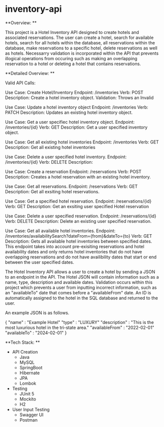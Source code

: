# inventory-api
**Overview: **

This project is a Hotel Inventory API designed to create hotels and associated reservations. The user can create a hotel, search for available hotels, search for all hotels within the database, all reservations within the database, make reservations to a specific hotel, delete reservations as well as hotels. Necessarry validation is incorporated within the API that prevents illogical operations from occuring such as making an overlapping reservation to a hotel or deleting a hotel that contains reservations.

**Detailed Overview: **

Valid API Calls: 

Use Case: Create Hotel/Inventory 
Endpoint: /inventories
Verb: POST
Description: Create a hotel inventory object. 
Validation: Throws an Invalid

Use Case: Update a hotel inventory object
Endpoint: /inventories
Verb: PATCH
Description: Updates an existing hotel inventory object.

Use Case: Get a user specifiec hotel inventory object. 
Endpoint: /inventories/{id}
Verb: GET
Description: Get a user specified inventory object. 

Use Case: Get all existing hotel inventories 
Endpoint: /inventories
Verb: GET
Description: Get all existing hotel inventories 

Use Case: Delete a user specified hotel inventory. 
Endpoint: /inventories/{id}
Verb: DELETE
Description: 

Use Case: Create a reservation
Endpoint: /reservations
Verb: POST
Description: Creates a hotel reservation with an existing hotel inventory. 

Use Case: Get all reservations. 
Endpoint: /reservations
Verb: GET
Description: Get all exsiting hotel reservations. 

Use Case: Get a specified hotel reservation. 
Endpoint: /reservations/{id}
Verb: GET
Description: Get an exsiting user specified Hotel reservation 

Use Case: Delete a user specified reservation. 
Endpoint: /reservations/{id}
Verb: DELETE
Description: Delete an existing user specified reservation. 

Use Case: Get all available hotel inventories. 
Endpoint: /inventories/availabilitySearch?dateFrom={from}&dateTo={to}
Verb: GET
Description: Gets all available hotel inventories between specified dates. This endpoint takes into account pre-exisiting reservations and hotel availability dates and only returns hotel inventories that do not have overlapping reservations and do not have availibility dates that start or end between the user specified dates. 



The Hotel Inventory API allows a user to create a hotel by sending a JSON to an endpoint in the API. The Hotel JSON will contain information such as a name, type, description and available dates. Validation occurs within this project which prevents a user from inputting incorrect information, such as an "availableTo" date that comes before a "availableFrom" date. An ID is automatically assigned to the hotel in the SQL database and returned to the user.

An example JSON is as follows.

{ 
  "name" : "Example Hotel" 
  "type" : "LUXURY" 
  "description" : "This is the most luxurious hotel in the tri-state area." 
  "availableFrom" : "2022-02-01"
  "availableTo" : "2024-02-01" 
}


**Tech Stack: **

- API Creation 
  - Java
  - MySQL 
  - SpringBoot 
  - Hibernate 
  - JPA 
  - Lombok 
- Testing 
  - JUnit 5
  - Mockito 
  - H2
- User Input Testing 
  - Swagger UI
  - Postman 
